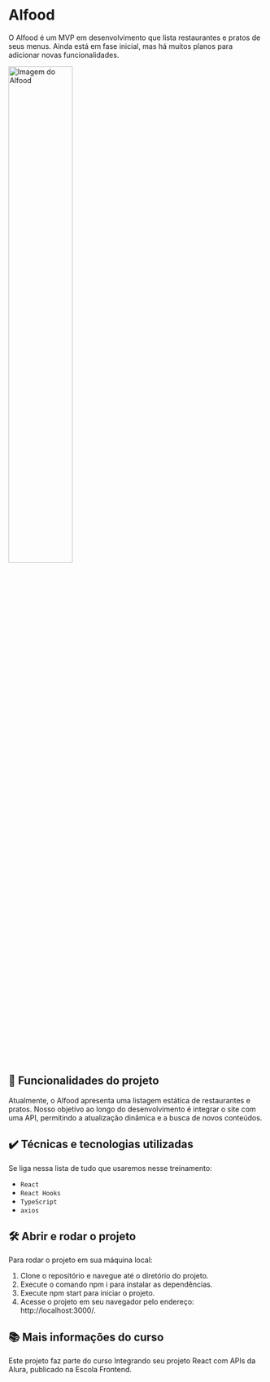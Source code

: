 
# Alfood

O Alfood é um MVP em desenvolvimento que lista restaurantes e pratos de seus menus. Ainda está em fase inicial, mas há muitos planos para adicionar novas funcionalidades.

<img src="screencapture.png" alt="Imagem do Alfood" width="50%">


## 🔨 Funcionalidades do projeto

Atualmente, o Alfood apresenta uma listagem estática de restaurantes e pratos. Nosso objetivo ao longo do desenvolvimento é integrar o site com uma API, permitindo a atualização dinâmica e a busca de novos conteúdos.

## ✔️ Técnicas e tecnologias utilizadas

Se liga nessa lista de tudo que usaremos nesse treinamento:

- `React`
- `React Hooks`
- `TypeScript`
- `axios`

## 🛠️ Abrir e rodar o projeto

Para rodar o projeto em sua máquina local:

1. Clone o repositório e navegue até o diretório do projeto.
2. Execute o comando npm i para instalar as dependências.
3. Execute npm start para iniciar o projeto.
4. Acesse o projeto em seu navegador pelo endereço: http://localhost:3000/.

## 📚 Mais informações do curso

Este projeto faz parte do curso Integrando seu projeto React com APIs da Alura, publicado na Escola Frontend.